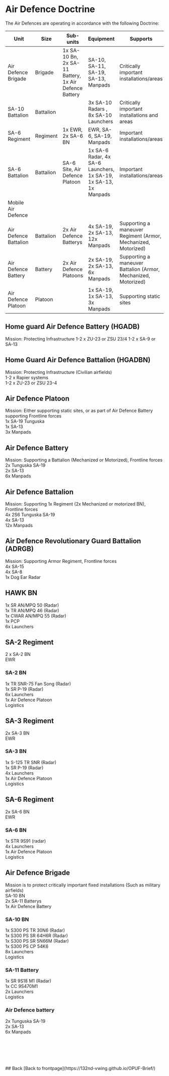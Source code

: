 #  Air Defence Doctrine

The Air Defences are operating in accordance with the following Doctrine:

Unit | Size | Sub-units | Equipment | Supports |
---- | ---- | --------- | --------- | -------- |
Air Defence Brigade | Brigade | 1x SA-10 Bn, 2x SA-11 Battery, 1x Air Defence Battery | SA-10, SA-11, SA-19, SA-13, Manpads | Critically important installations/areas |
SA-10 Battalion | Battalion | |  3x SA-10 Radars , 8x SA-10 Launchers | Critically important installations and areas |
SA-6 Regiment | Regiment | 1x EWR, 2x SA-6 BN | EWR, SA-6, SA-19, Manpads | Important installations/areas |
SA-6 Battalion | Battalion | SA-6 Site, Air Defence Platoon | 1x SA-6 Radar, 4x SA-6 Launchers, 1x SA-19, 1x SA-13, 1x Manpads | Important installations/areas |
Mobile Air Defence                                              |                                                                 |                                |
Air Defence Battalion | Battalion | 2x Air Defence Batterys | 4x SA-19, 2x SA-13, 12x Manpads | Supporting a maneuver Regiment (Armor, Mechanized, Motorized) | 
Air Defence Battery | Battery | 2x Air Defence Platoons | 2x SA-19, 2x SA-13, 6x Manpads | Supporting a maneuver Battalion (Armor, Mechanized, Motorized) |
Air Defence Platoon | Platoon |                         | 1x SA-19, 1x SA-13, 3x Manpads | Supporting static sites |




## Home guard Air Defence Battery (HGADB)<br>
Mission: Protecting Infrastructure
1-2 x ZU-23 or ZSU 23/4
1-2 x SA-9 or SA-13


## Home Guard Air Defence Battalion (HGADBN)<br>
Mission: Protecting Infrastructure (Civilian airfields)<br>
1-2 x Rapier systems<br>
1-2 x ZU-23 or ZSU 23-4<br>





## Air Defence Platoon<br>
Mission: Either supporting static sites, or as part of Air Defence Battery supporting Frontline forces<br>
1x SA-19 Tunguska<br>
1x SA-13<br>
3x Manpads<br>




## Air Defence Battery <br>
Mission: Supporting a Battalion (Mechanized or Motorized), Frontline forces<br>
2x Tunguska SA-19<br>
2x SA-13<br>
6x Manpads<br>





## Air Defence Battalion<br>
Mission: Supporting 1x Regiment (2x Mechanized or motorized BN), Frontline forces<br>
4x 2S6 Tunguska SA-19<br>
4x SA-13<br>
12x Manpads<br>





## Air Defence Revolutionary Guard Battalion  (ADRGB) <br>
Mission: Supporting Armor Regiment, Frontline forces<br>
4x SA-15<br>
4x SA-8<br>
1x Dog Ear Radar<br>





## HAWK BN<br>
1x SR AN/MPQ 50 (Radar)<br>
1x TR AN/MPQ 46 (Radar)<br>
1x CWAR AN/MPQ 55 (Radar)<br>
1x PCP<br>
6x Launchers<br>





## SA-2 Regiment<br>
2 x SA-2 BN<br>
EWR<br>


### SA-2 BN  <br>
1x TR SNR-75 Fan Song (Radar)<br>
1x SR P-19 (Radar)<br>
6x Launchers<br>
1x Air Defence Platoon  <br>
Logistics<br>





## SA-3 Regiment<br>
2x SA-3 BN<br>
EWR<br>


### SA-3 BN<br>
1x S-125 TR SNR (Radar)<br>
1x SR P-19  (Radar)<br>
4x Launchers<br>
1x Air Defence Platoon  <br>
Logistics<br>





## SA-6 Regiment<br>
2x SA-6 BN<br>
EWR<br>


### SA-6 BN<br>
1x STR 9S91 (radar)<br>
4x Launchers<br>
1x Air Defence Platoon  <br>
Logistics<br>





## Air Defence Brigade<br>
Mission is to protect critically important fixed installations (Such as military airfields)<br>
SA-10 BN<br>
2x SA-11 Batterys<br>
1x Air Defence Battery<br>

### SA-10 BN<br>
1x S300 PS TR 30N6 (Radar)<br>
1x S300 PS SR 64H6R (Radar)<br>
1x S300 PS SR 5N66M (Radar)<br>
1x S300 PS CP 54K6<br>
8x Launchers<br>
Logistics<br>



### SA-11 Battery<br>
1x SR 9S18 M1 (Radar)<br>
1x CC 9S470M1<br>
2x Launchers<br>
Logistics<br>



### Air Defence battery<br>
2x Tunguska SA-19<br>
2x SA-13<br>
6x Manpads<br>






<br>
<br>
<br>
<br>
<br>
## Back
[Back to frontpage](https://132nd-vwing.github.io/OPUF-Brief/)